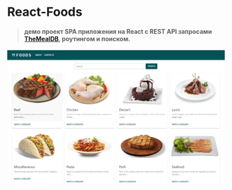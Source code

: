 # React-Foods 
> #### демо проект SPA приложения на React c REST API запросами [TheMealDB](https://themealdb.com/api.php), роутингом и поиском.

![Screenshot](screenshot.jpg)

